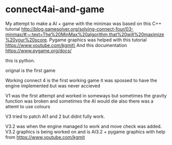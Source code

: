 # connect4ai-and-game

My attempt to make a AI + game with the minimax was based on this C++ tutorial http://blog.gamesolver.org/solving-connect-four/03-minmax/#:~:text=The%20MinMax%20algorithm,that%20will%20maximize%20your%20score.
Pygame graphics was helped with this tutorial https://www.youtube.com/kgmit\
And this documentation https://www.pygame.org/docs/

this is python.

orignal is the first game 

Working connect 4 is the first working game it was spossed to have the engine implemented but was never accieved 

V1 was the first attempt and worked in someways but sometimes the gravity function was broken and sometimes the AI would die also there was a attemt to use colours

V3 tried to patch AI1 and 2 but didnt fully work.

V3.2 was when the engine managed to work and move check was added.
V3.2 graphics is being worked on and is AI3.2 + pygame graphics with help from https://www.youtube.com/kgmit
